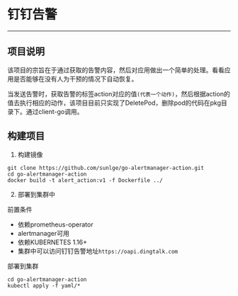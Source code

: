 # 钉钉告警
---
## 项目说明

该项目的宗旨在于通过获取的告警内容，然后对应用做出一个简单的处理。看看应用是否能够在没有人为干预的情况下自动恢复。

当发送告警时，获取告警的标签action对应的值`(代表一个动作)`，然后根据action的值去执行相应的动作，该项目目前只实现了DeletePod，删除pod的代码在pkg目录下。通过client-go调用。

## 构建项目
1. 构建镜像
```shell
git clone https://github.com/sunlge/go-alertmanager-action.git
cd go-alertmanager-action
docker build -t alert_action:v1 -f Dockerfile ../
```

2. 部署到集群中

前置条件
* 依赖prometheus-operator
* alertmanager可用
* 依赖KUBERNETES 1.16+
* 集群中可以访问钉钉告警地址`https://oapi.dingtalk.com`

部署到集群
```shell
cd go-alertmanager-action
kubectl apply -f yaml/*
```